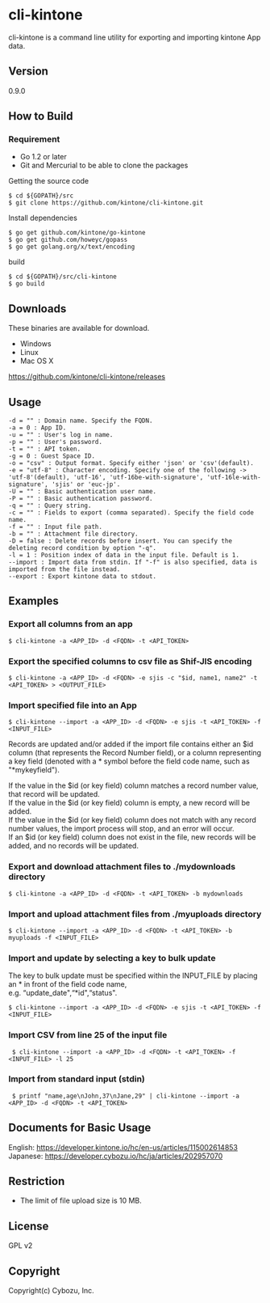 cli-kintone
==========

cli-kintone is a command line utility for exporting and importing kintone App data.

## Version

0.9.0

## How to Build

### Requirement

- Go 1.2 or later
- Git and Mercurial to be able to clone the packages

Getting the source code

    $ cd ${GOPATH}/src
    $ git clone https://github.com/kintone/cli-kintone.git

Install dependencies

    $ go get github.com/kintone/go-kintone
    $ go get github.com/howeyc/gopass
    $ go get golang.org/x/text/encoding

build

    $ cd ${GOPATH}/src/cli-kintone
    $ go build

## Downloads

These binaries are available for download.

- Windows
- Linux
- Mac OS X

https://github.com/kintone/cli-kintone/releases

## Usage

    -d = "" : Domain name. Specify the FQDN.
    -a = 0 : App ID.
    -u = "" : User's log in name.
    -p = "" : User's password.
    -t = "" : API token.     
    -g = 0 : Guest Space ID.
    -o = "csv" : Output format. Specify either 'json' or 'csv'(default).  
    -e = "utf-8" : Character encoding. Specify one of the following -> 'utf-8'(default), 'utf-16', 'utf-16be-with-signature', 'utf-16le-with-signature', 'sjis' or 'euc-jp'.
    -U = "" : Basic authentication user name.
    -P = "" : Basic authentication password.         
    -q = "" : Query string. 
    -c = "" : Fields to export (comma separated). Specify the field code name.
    -f = "" : Input file path.
    -b = "" : Attachment file directory.
    -D = false : Delete records before insert. You can specify the deleting record condition by option "-q".
    -l = 1 : Position index of data in the input file. Default is 1.
    --import : Import data from stdin. If "-f" is also specified, data is imported from the file instead.
    --export : Export kintone data to stdout.
    
## Examples

### Export all columns from an app

    $ cli-kintone -a <APP_ID> -d <FQDN> -t <API_TOKEN>

### Export the specified columns to csv file as Shif-JIS encoding

    $ cli-kintone -a <APP_ID> -d <FQDN> -e sjis -c "$id, name1, name2" -t <API_TOKEN> > <OUTPUT_FILE>

### Import specified file into an App

    $ cli-kintone --import -a <APP_ID> -d <FQDN> -e sjis -t <API_TOKEN> -f <INPUT_FILE>

Records are updated and/or added if the import file contains either an $id column (that represents the Record Number field), or a column representing a key field (denoted with a * symbol before the field code name, such as "\*mykeyfield").  

If the value in the $id (or key field) column matches a record number value, that record will be updated.  
If the value in the $id (or key field) column is empty, a new record will be added.  
If the value in the $id (or key field) column does not match with any record number values, the import process will stop, and an error will occur.  
If an $id (or key field) column does not exist in the file, new records will be added, and no records will be updated.

### Export and download attachment files to ./mydownloads directory

    $ cli-kintone -a <APP_ID> -d <FQDN> -t <API_TOKEN> -b mydownloads

### Import and upload attachment files from ./myuploads directory

    $ cli-kintone --import -a <APP_ID> -d <FQDN> -t <API_TOKEN> -b myuploads -f <INPUT_FILE>

### Import and update by selecting a key to bulk update
The key to bulk update must be specified within the INPUT_FILE by placing an * in front of the field code name,  
e.g. “update_date",“*id",“status".

    $ cli-kintone --import -a <APP_ID> -d <FQDN> -e sjis -t <API_TOKEN> -f <INPUT_FILE>

### Import CSV from line 25 of the input file

     $ cli-kintone --import -a <APP_ID> -d <FQDN> -t <API_TOKEN> -f <INPUT_FILE> -l 25

### Import from standard input (stdin)

     $ printf "name,age\nJohn,37\nJane,29" | cli-kintone --import -a <APP_ID> -d <FQDN> -t <API_TOKEN>

## Documents for Basic Usage
English: https://developer.kintone.io/hc/en-us/articles/115002614853  
Japanese: https://developer.cybozu.io/hc/ja/articles/202957070

## Restriction
* The limit of file upload size is 10 MB.

## License

GPL v2

## Copyright

Copyright(c) Cybozu, Inc.
